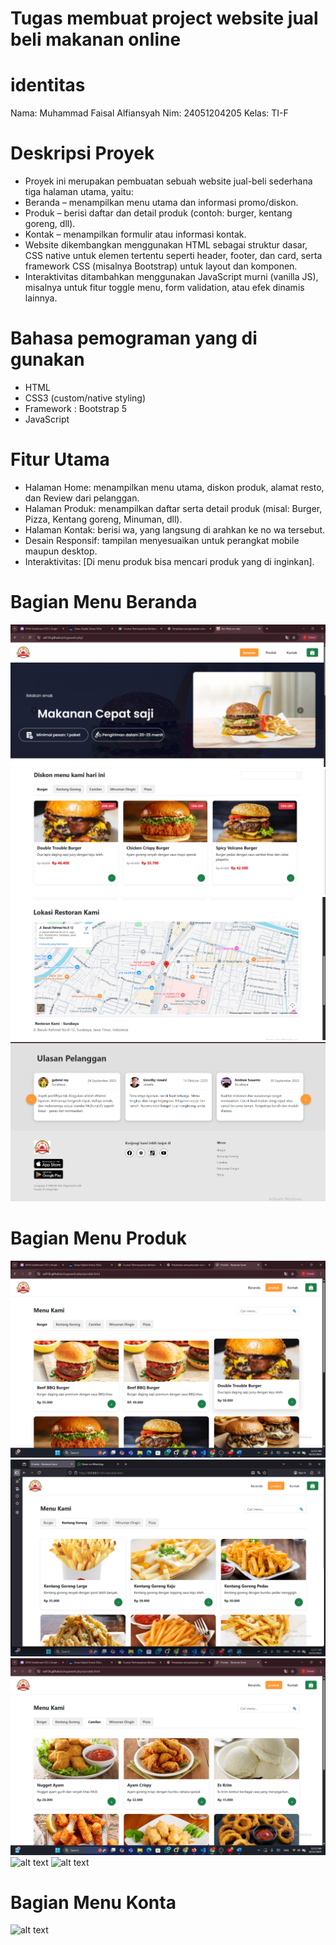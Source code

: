 # Tugas membuat project website jual beli makanan online #

# identitas #
Nama: Muhammad Faisal Alfiansyah
Nim: 24051204205
Kelas: TI-F

# Deskripsi Proyek #
- Proyek ini merupakan pembuatan sebuah website jual-beli sederhana  tiga halaman utama, yaitu:
- Beranda – menampilkan menu utama dan informasi promo/diskon.
- Produk – berisi daftar dan detail produk (contoh: burger, kentang goreng, dll).
- Kontak – menampilkan formulir atau informasi kontak.
- Website dikembangkan menggunakan HTML sebagai struktur dasar, CSS native untuk elemen tertentu seperti header, footer, dan card, serta framework CSS (misalnya Bootstrap) untuk layout dan komponen.
- Interaktivitas ditambahkan menggunakan JavaScript murni (vanilla JS), misalnya untuk fitur toggle menu, form validation, atau efek dinamis lainnya.

# Bahasa pemograman yang di gunakan #
- HTML
- CSS3 (custom/native styling)
- Framework :  Bootstrap 5
- JavaScript 

# Fitur Utama #
- Halaman Home: menampilkan menu utama, diskon produk, alamat resto, dan Review dari pelanggan.
- Halaman Produk: menampilkan daftar serta detail produk (misal: Burger, Pizza, Kentang goreng, Minuman, dll).
- Halaman Kontak: berisi wa, yang langsung di arahkan ke no wa tersebut.
- Desain Responsif: tampilan menyesuaikan untuk perangkat mobile maupun desktop.
- Interaktivitas: [Di menu produk bisa mencari produk yang di inginkan].

# Bagian Menu Beranda #
![alt text](https://github.com/sal156/tugaswebsite.pbp/blob/main/1._Menu_Beranda/beranda%201.png?raw=true)
![alt text](https://github.com/sal156/tugaswebsite.pbp/blob/main/1._Menu_Beranda/beranda%202.png?raw=true)
![alt text](https://github.com/sal156/tugaswebsite.pbp/blob/main/1._Menu_Beranda/beranda%203.png?raw=true)
![alt text](https://github.com/sal156/tugaswebsite.pbp/blob/main/1._Menu_Beranda/beranda%204.png?raw=true)

# Bagian Menu Produk #
![alt text](https://github.com/sal156/tugaswebsite.pbp/blob/main/2.Menu_produk/produk%201.png?raw=true)
![alt text](https://github.com/sal156/tugaswebsite.pbp/blob/main/2.Menu_produk/produk%202.png?raw=true)
![alt text](https://github.com/sal156/tugaswebsite.pbp/blob/main/2.Menu_produk/produk%203.png?raw=true)
![alt text](?raw=true)
![alt text](?raw=true)

# Bagian Menu Konta #
![alt text](?raw=true)
